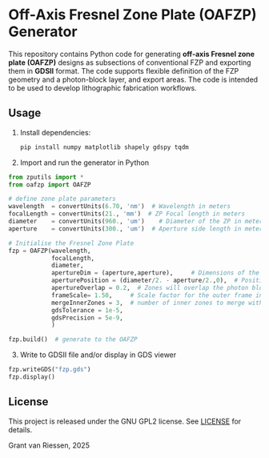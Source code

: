 # Off-Axis Fresnel Zone Plate (OAFZP) Generator

This repository contains Python code for generating **off-axis Fresnel zone plate (OAFZP)** designs as subsections of conventional FZP and exporting them in **GDSII** format. The code supports flexible definition of the FZP geometry and a photon-block layer, and export areas. The code is intended to be used to develop lithographic fabrication workflows.  

## Usage

1. Install dependencies:

   ```bash
   pip install numpy matplotlib shapely gdspy tqdm
   ```

1. Import and run the generator in Python

```python
from zputils import *
from oafzp import OAFZP

# define zone plate parameters
wavelength  = convertUnits(6.70, 'nm')  # Wavelength in meters
focalLength = convertUnits(21., 'mm')  # ZP Focal length in meters
diameter    = convertUnits(960., 'um')    # Diameter of the ZP in meters
aperture    = convertUnits(300., 'um')  # Aperture side length in meters

# Initialise the Fresnel Zone Plate
fzp = OAFZP(wavelength, 
            focalLength, 
            diameter,
            apertureDim = (aperture,aperture),     # Dimensions of the photon block (width, height) in meters
            aperturePosition = (diameter/2. - aperture/2.,0),  # Position of the photon block aperture center in meters, relative to the FZP center.
            apertureOverlap = 0.2,  # Zones will overlap the photon block by this fraction of the aperture dimension in each direction..
            frameScale= 1.50,     # Scale factor for the outer frame in which the FZP and photon block are contained. Relative to the PB aperture.
            mergeInnerZones = 3,  # number of inner zones to merge with photon block 
            gdsTolerance = 1e-5,    
            gdsPrecision = 5e-9,
            )

fzp.build()  # generate to the OAFZP
```

3. Write to GDSII file and/or display in GDS viewer

```python
fzp.writeGDS("fzp.gds")  
fzp.display()  
```

## License

This project is released under the GNU GPL2 license. See [LICENSE](LICENSE)
for details.

Grant van Riessen, 2025